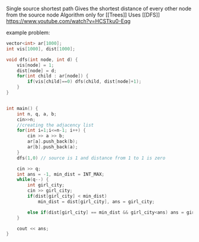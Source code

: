 Single source shortest path
Gives the shortest distance of every other node from the source node
Algorithm only for [[Trees]]
Uses [[DFS]]
https://www.youtube.com/watch?v=HCSTku0-Eqg

example problem:
```cpp
vector<int> ar[1000];
int vis[1000], dist[1000];

void dfs(int node, int d) {
	vis[node] = 1;
	dist[node] = d;
	for(int child : ar[node]) {
		if(vis[child]==0) dfs(child, dist[node]+1);
	}
}


int main() {
	int n, q, a, b;
	cin>>n;
	//creating the adjacency list
	for(int i=1;i<=n-1; i++) {
		cin >> a >> b;
		ar[a].push_back(b);
		ar[b].push_back(a);
	}
	dfs(1,0) // source is 1 and distance from 1 to 1 is zero

	cin >> q;
	int ans = -1, min_dist = INT_MAX;
	while(q--) {
		int girl_city;
		cin >> girl_city;
		if(dist[girl_city] < min_dist)
			min_dist = dist[girl_city], ans = girl_city;

		else if(dist[girl_city] == min_dist && girl_city<ans) ans = girl_city;
	}

	cout << ans;
}
```

